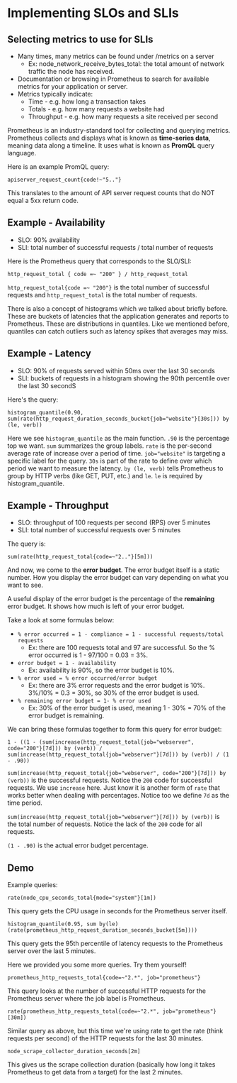 # Implementing SLOs and SLIs

## Selecting metrics to use for SLIs

- Many times, many metrics can be found under /metrics on a server
  - Ex: node_network_receive_bytes_total: the total amount of network traffic the node has received.
- Documentation or browsing in Prometheus to search for available metrics for your application or server.
- Metrics typically indicate:
  - Time - e.g. how long a transaction takes
  - Totals - e.g. how many requests a website had
  - Throughput - e.g. how many requests a site received per second

Prometheus is an industry-standard tool for collecting and querying metrics. Prometheus collects and displays what is known as **time-series data**, meaning data along a timeline. It uses what is known as **PromQL** query language.

Here is an example PromQL query:

`apiserver_request_count{code!~"5.."}`

This translates to the amount of API server request counts that do NOT equal a 5xx return code.

## Example - Availability

- SLO: 90% availability
- SLI: total number of successful requests / total number of requests

Here is the Prometheus query that corresponds to the SLO/SLI:

```
http_request_total { code =~ "200" } / http_request_total
```

`http_request_total{code =~ "200"}` is the total number of successful requests and `http_request_total` is the total number of requests.

There is also a concept of histograms which we talked about briefly before. These are buckets of latencies that the application generates and reports to Prometheus. These are distributions in quantiles. Like we mentioned before, quantiles can catch outliers such as latency spikes that averages may miss.

## Example - Latency

- SLO: 90% of requests served within 50ms over the last 30 seconds
- SLI: buckets of requests in a histogram showing the 90th percentile over the last 30 secondS

Here's the query:

```
histogram_quantile(0.90, sum(rate(http_request_duration_seconds_bucket{job="website"}[30s])) by (le, verb))
```

Here we see `histogram_quantile` as the main function. `.90` is the percentage top we want. `sum` summarizes the group labels. `rate` is the per-second average rate of increase over a period of time. `job="website"` is targeting a specific label for the query. `30s` is part of the rate to define over which period we want to measure the latency. `by (le, verb)` tells Prometheus to group by HTTP verbs (like GET, PUT, etc.) and `le`. `le` is required by histogram_quantile.

## Example - Throughput

- SLO: throughput of 100 requests per second (RPS) over 5 minutes
- SLI: total number of successful requests over 5 minutes

The query is:

```
sum(rate(http_request_total{code=~"2.."}[5m]))
```

And now, we come to the **error budget**. The error budget itself is a static number. How you display the error budget can vary depending on what you want to see.

A useful display of the error budget is the percentage of the **remaining** error budget. It shows how much is left of your error budget.

Take a look at some formulas below:

- `% error occurred = 1 - compliance = 1 - successful requests/total requests`
  - Ex: there are 100 requests total and 97 are successful. So the % error occurred is 1 - 97/100 = 0.03 = 3%.
- `error budget = 1 - availability`
  - Ex: availability is 90%, so the error budget is 10%.
- `% error used = % error occurred/error budget`
  - Ex: there are 3% error requests and the error budget is 10%. 3%/10% = 0.3 = 30%, so 30% of the error budget is used.
- `% remaining error budget = 1- % error used`
  - Ex: 30% of the error budget is used, meaning 1 - 30% = 70% of the error budget is remaining.

We can bring these formulas together to form this query for error budget:

```
1 - ((1 - (sum(increase(http_request_total{job="webserver", code="200"}[7d])) by (verb)) /  sum(increase(http_request_total{job="webserver"}[7d])) by (verb)) / (1 - .90))
```

`sum(increase(http_request_total{job="webserver", code="200"}[7d])) by (verb))` is the successful requests. Notice the `200` code for successful requests. We use `increase` here. Just know it is another form of `rate` that works better when dealing with percentages. Notice too we define `7d` as the time period.

`sum(increase(http_request_total{job="webserver"}[7d])) by (verb))` is the total number of requests. Notice the lack of the `200` code for all requests.

`(1 - .90)` is the actual error budget percentage.

## Demo

Example queries:

```
rate(node_cpu_seconds_total{mode="system"}[1m])
```

This query gets the CPU usage in seconds for the Prometheus server itself.

```
histogram_quantile(0.95, sum by(le)(rate(prometheus_http_request_duration_seconds_bucket[5m])))
```

This query gets the 95th percentile of latency requests to the Prometheus server over the last 5 minutes.

Here we provided you some more queries. Try them yourself!

```
prometheus_http_requests_total{code=~"2.*", job="prometheus"}
```

This query looks at the number of successful HTTP requests for the Prometheus server where the job label is Prometheus.

```
rate(prometheus_http_requests_total{code=~"2.*", job="prometheus"}[30m])
```

Similar query as above, but this time we're using rate to get the rate (think requests per second) of the HTTP requests for the last 30 minutes.

```
node_scrape_collector_duration_seconds[2m]
```

This gives us the scrape collection duration (basically how long it takes Prometheus to get data from a target) for the last 2 minutes.
